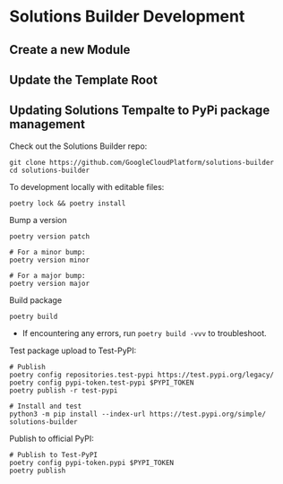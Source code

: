# Solutions Builder Development

## Create a new Module

## Update the Template Root

## Updating Solutions Tempalte to PyPi package management

Check out the Solutions Builder repo:

```
git clone https://github.com/GoogleCloudPlatform/solutions-builder
cd solutions-builder
```

To development locally with editable files:
```
poetry lock && poetry install
```

Bump a version
```
poetry version patch

# For a minor bump:
poetry version minor

# For a major bump:
poetry version major
```

Build package
```
poetry build
```
- If encountering any errors, run ```poetry build -vvv``` to troubleshoot.

Test package upload to Test-PyPI:
```
# Publish
poetry config repositories.test-pypi https://test.pypi.org/legacy/
poetry config pypi-token.test-pypi $PYPI_TOKEN
poetry publish -r test-pypi

# Install and test
python3 -m pip install --index-url https://test.pypi.org/simple/ solutions-builder
```

Publish to official PyPI:
```
# Publish to Test-PyPI
poetry config pypi-token.pypi $PYPI_TOKEN
poetry publish
```
